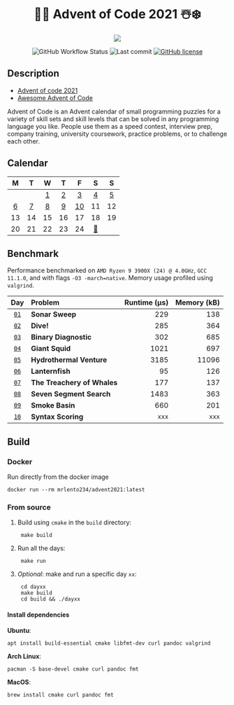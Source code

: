 <div align="center">

# 🎅🎄 Advent of Code 2021 ☃️❄️
 

![](https://img.shields.io/badge/stars%20⭐-18-gold.svg)

![GitHub Workflow Status](https://img.shields.io/github/workflow/status/lento234/advent2021/CMake)
![Last commit](https://img.shields.io/github/last-commit/lento234/advent2021)
[![GitHub license](https://img.shields.io/github/license/lento234/advent2021?color=blue)](https://github.com/lento234/advent2021/blob/main/LICENSE)

</div>


## Description

- [Advent of code 2021](https://adventofcode.com/2021/)
- [Awesome Advent of Code](https://github.com/Bogdanp/awesome-advent-of-code)


Advent of Code is an Advent calendar of small programming puzzles for a variety of skill sets and skill levels that can be solved in any programming language you like. People use them as a speed contest, interview prep, company training, university coursework, practice problems, or to challenge each other. 

## Calendar

|          M           |          T           |          W           |          T           |           F           |              S              |          S           |
| :------------------: | :------------------: | :------------------: | :------------------: | :-------------------: | :-------------------------: | :------------------: |
|                      |                      | [1](day01/README.md) | [2](day02/README.md) | [3](day03/README.md)  |    [4](day04/README.md)     | [5](day05/README.md) |
| [6](day06/README.md) | [7](day07/README.md) | [8](day08/README.md) | [9](day09/README.md) | [10](day10/README.md) |             11              |          12          |
|          13          |          14          |          15          |          16          |          17           |             18              |          19          |
|          20          |          21          |          22          |          23          |          24           | [🎁](https://bit.ly/3pnrWiY) |                      |

## Benchmark

Performance benchmarked on `AMD Ryzen 9 3900X (24) @ 4.0GHz`, `GCC 11.1.0`, and with flags `-O3 -march=native`. Memory usage profiled using `valgrind`.


|            Day             | Problem                     | Runtime (μs) | Memory (kB) |
| :------------------------: | :-------------------------- | -----------: | ----------: |
| [`01`](day01/src/main.cpp) | **Sonar Sweep**             |          229 |         138 |
| [`02`](day02/src/main.cpp) | **Dive!**                   |          285 |         364 |
| [`03`](day03/src/main.cpp) | **Binary Diagnostic**       |          302 |         685 |
| [`04`](day04/src/main.cpp) | **Giant Squid**             |         1021 |         697 |
| [`05`](day05/src/main.cpp) | **Hydrothermal Venture**    |         3185 |       11096 |
| [`06`](day06/src/main.cpp) | **Lanternfish**             |           95 |         126 |
| [`07`](day07/src/main.cpp) | **The Treachery of Whales** |          177 |         137 |
| [`08`](day08/src/main.cpp) | **Seven Segment Search**    |         1483 |         363 |
| [`09`](day09/src/main.cpp) | **Smoke Basin**             |          660 |         201 |
| [`10`](day10/src/main.cpp) | **Syntax Scoring**          |        `xxx` |       `xxx` |

## Build 

### Docker

Run directly from the docker image

    docker run --rm mrlento234/advent2021:latest

### From source

1. Build using `cmake` in the `build` directory:

        make build

2. Run all the days:

        make run

3. *Optional*: make and run a specific day `xx`:

        cd dayxx
        make build
        cd build && ./dayxx

#### Install dependencies

**Ubuntu**:
    
    apt install build-essential cmake libfmt-dev curl pandoc valgrind

**Arch Linux**:

    pacman -S base-devel cmake curl pandoc fmt

**MacOS**: 

    brew install cmake curl pandoc fmt
